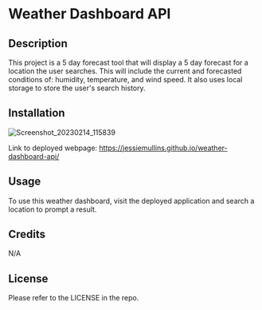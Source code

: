 # Weather Dashboard API

## Description
This project is a 5 day forecast tool that will display a 5 day forecast for a location the user searches. This will include the current and forecasted conditions of: humidity, temperature, and wind speed. It also uses local storage to store the user's search history. 

## Installation

![Screenshot_20230214_115839](https://user-images.githubusercontent.com/117420244/218936385-5458ad65-6208-4050-932b-5eef7e253403.png)

Link to deployed webpage: https://jessiemullins.github.io/weather-dashboard-api/

## Usage
To use this weather dashboard, visit the deployed application and search a location to prompt a result. 

## Credits
N/A

## License
Please refer to the LICENSE in the repo.

